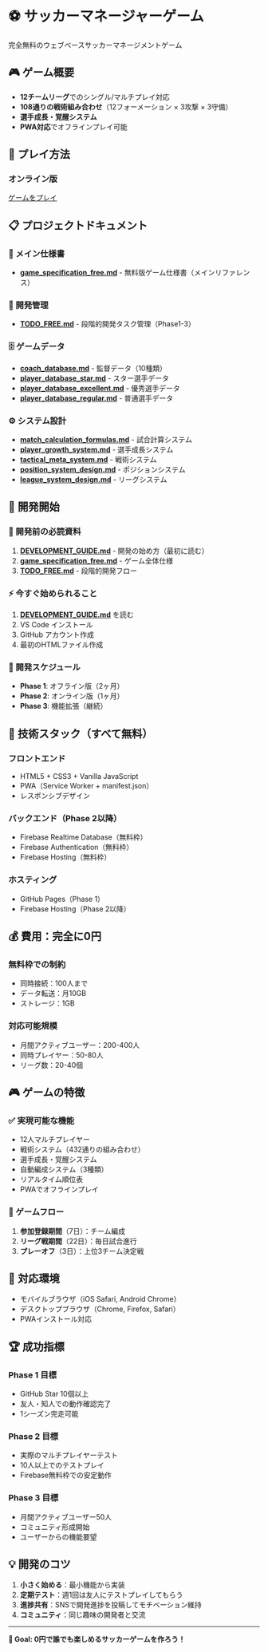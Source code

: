 # ⚽ サッカーマネージャーゲーム

完全無料のウェブベースサッカーマネージメントゲーム

## 🎮 ゲーム概要

- **12チームリーグ**でのシングル/マルチプレイ対応
- **108通りの戦術組み合わせ**（12フォーメーション × 3攻撃 × 3守備）
- **選手成長・覚醒システム**
- **PWA対応**でオフラインプレイ可能

## 🚀 プレイ方法

### オンライン版
[ゲームをプレイ](https://Rucolow.github.io/Football-game/)

## 📋 プロジェクトドキュメント

### 📖 メイン仕様書
- **[game_specification_free.md](./game_specification_free.md)** - 無料版ゲーム仕様書（メインリファレンス）

### 📅 開発管理
- **[TODO_FREE.md](./TODO_FREE.md)** - 段階的開発タスク管理（Phase1-3）

### 🗄️ ゲームデータ
- **[coach_database.md](./coach_database.md)** - 監督データ（10種類）
- **[player_database_star.md](./player_database_star.md)** - スター選手データ
- **[player_database_excellent.md](./player_database_excellent.md)** - 優秀選手データ  
- **[player_database_regular.md](./player_database_regular.md)** - 普通選手データ

### ⚙️ システム設計
- **[match_calculation_formulas.md](./match_calculation_formulas.md)** - 試合計算システム
- **[player_growth_system.md](./player_growth_system.md)** - 選手成長システム
- **[tactical_meta_system.md](./tactical_meta_system.md)** - 戦術システム
- **[position_system_design.md](./position_system_design.md)** - ポジションシステム
- **[league_system_design.md](./league_system_design.md)** - リーグシステム

## 🚀 開発開始

### 📖 開発前の必読資料
1. **[DEVELOPMENT_GUIDE.md](./DEVELOPMENT_GUIDE.md)** - 開発の始め方（最初に読む）
2. **[game_specification_free.md](./game_specification_free.md)** - ゲーム全体仕様
3. **[TODO_FREE.md](./TODO_FREE.md)** - 段階的開発フロー

### ⚡ 今すぐ始められること
1. **[DEVELOPMENT_GUIDE.md](./DEVELOPMENT_GUIDE.md)** を読む
2. VS Code インストール
3. GitHub アカウント作成
4. 最初のHTMLファイル作成

### 📅 開発スケジュール
- **Phase 1**: オフライン版（2ヶ月）
- **Phase 2**: オンライン版（1ヶ月）
- **Phase 3**: 機能拡張（継続）

## 🎯 技術スタック（すべて無料）

### フロントエンド
- HTML5 + CSS3 + Vanilla JavaScript
- PWA（Service Worker + manifest.json）
- レスポンシブデザイン

### バックエンド（Phase 2以降）
- Firebase Realtime Database（無料枠）
- Firebase Authentication（無料枠）
- Firebase Hosting（無料枠）

### ホスティング
- GitHub Pages（Phase 1）
- Firebase Hosting（Phase 2以降）

## 💰 費用：**完全に0円**

### 無料枠での制約
- 同時接続：100人まで
- データ転送：月10GB
- ストレージ：1GB

### 対応可能規模
- 月間アクティブユーザー：200-400人
- 同時プレイヤー：50-80人
- リーグ数：20-40個

## 🎮 ゲームの特徴

### ✅ 実現可能な機能
- 12人マルチプレイヤー
- 戦術システム（432通りの組み合わせ）
- 選手成長・覚醒システム
- 自動編成システム（3種類）
- リアルタイム順位表
- PWAでオフラインプレイ

### 🎯 ゲームフロー
1. **参加登録期間**（7日）：チーム編成
2. **リーグ戦期間**（22日）：毎日試合進行
3. **プレーオフ**（3日）：上位3チーム決定戦

## 📱 対応環境
- モバイルブラウザ（iOS Safari, Android Chrome）
- デスクトップブラウザ（Chrome, Firefox, Safari）
- PWAインストール対応

## 🏆 成功指標

### Phase 1 目標
- GitHub Star 10個以上
- 友人・知人での動作確認完了
- 1シーズン完走可能

### Phase 2 目標
- 実際のマルチプレイヤーテスト
- 10人以上でのテストプレイ
- Firebase無料枠での安定動作

### Phase 3 目標
- 月間アクティブユーザー50人
- コミュニティ形成開始
- ユーザーからの機能要望

## 💡 開発のコツ
1. **小さく始める**：最小機能から実装
2. **定期テスト**：週1回は友人にテストプレイしてもらう
3. **進捗共有**：SNSで開発進捗を投稿してモチベーション維持
4. **コミュニティ**：同じ趣味の開発者と交流

---

**🎯 Goal: 0円で誰でも楽しめるサッカーゲームを作ろう！**